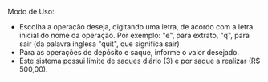 Modo de Uso:

- Escolha a operação deseja, digitando uma letra, de acordo com a letra inicial do nome da operação. Por exemplo: "e", para extrato, "q", para sair (da palavra inglesa "quit",
  que significa sair)
- Para as operações de depósito e saque, informe o valor desejado.
- Este sistema possui limite de saques diário (3) e por saque a realizar (R$ 500,00).

